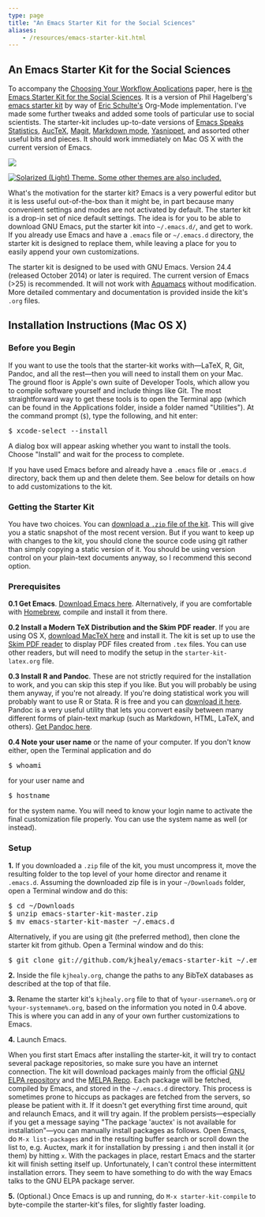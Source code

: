 ```yaml
---
type: page
title: "An Emacs Starter Kit for the Social Sciences"
aliases:
    - /resources/emacs-starter-kit.html
---
```




<h2>An Emacs Starter Kit for the Social Sciences</h2>
  
<p>
To accompany the <a href="http://www.kieranhealy.org/files/misc/workflow-apps.pdf">Choosing Your Workflow Applications</a> paper, here is <a href="https://github.com/kjhealy/emacs-starter-kit">the Emacs Starter Kit for the Social Sciences</a>. It is a version of Phil Hagelberg's <a href="http://github.com/technomancy/emacs-starter-kit/tree">emacs starter kit</a> by way of <a href="http://eschulte.github.com/emacs-starter-kit/" title="Emacs Starter Kit">Eric Schulte's</a> Org-Mode implementation. I've made some further tweaks and added some tools of particular use to social scientists. The starter-kit includes up-to-date versions of <a href="http://ess.r-project.org/">Emacs Speaks Statistics</a>, <a href="http://www.gnu.org/software/auctex/" title="AUCTeX - Sophisticated document creation">AucTeX</a>, <a href="http://philjackson.github.com/magit/" title="It's Magit!">Magit</a>, <a href="http://jblevins.org/projects/markdown-mode/" title="Emacs markdown-mode">Markdown mode</a>, <a href="http://code.google.com/p/yasnippet/" title="yasnippet - Project Hosting on Google Code">Yasnippet</a>, and assorted other useful bits and pieces. It should work immediately on Mac OS X with the current version of Emacs.
</p>
<p>

<a href="http://kieranhealy.org/img/emacs-starter-kit.jpg"><img src="https://kieranhealy.org/img/emacs-starter-kit.jpg" caption="The Obligatory Screenshot, showing the Solarized (Dark) Theme"></a>

</p>

<p>

<a href="http://kieranhealy.org/img/emacs-starter-kit-light.png"><img src="https://kieranhealy.org/img/emacs-starter-kit-light.png" alt="Solarized (Light) Theme. Some other themes are also included."></a>

</p>
<p>
What's the motivation for the starter kit? Emacs is a very powerful editor but it is less useful out-of-the-box than it might be, in part because many convenient settings and modes are not activated by default. The starter kit is a drop-in set of nice default settings. The idea is for you to be able to download GNU Emacs, put the starter kit into <code>~/.emacs.d/</code>, and get to work. If you already use Emacs and have a <code>.emacs</code> file or <code>~/.emacs.d</code> directory, the starter kit is designed to replace them, while leaving a place for you to easily append your own customizations.
</p>
<p>
The starter kit is designed to be used with GNU Emacs. Version 24.4 (released October 2014) or later is required. The current version of Emacs (>25) is recommended. It will not work with <a href="http://aquamacs.org/" title="Aquamacs: Emacs for Mac OS X">Aquamacs</a> without modification. More detailed commentary and documentation is provided inside the kit's <code>.org</code> files. 
</p>
<h2>
Installation Instructions (Mac OS X)
</h2>

<h3>Before you Begin</h3>
<p>If you want to use the tools that the starter-kit works with—LaTeX, R, Git, Pandoc, and all the rest—then you will need to install them on your Mac. The ground floor is Apple's own suite of Developer Tools, which allow you to compile software yourself and include things like Git. The most straightforward way to get these tools is to open the Terminal app (which can be found in the Applications folder, inside a folder named "Utilities"). At the command prompt (<code>$</code>), type the following, and hit enter:

<pre>$ xcode-select --install</pre>

A dialog box will appear asking whether you want to install the tools. Choose "Install" and wait for the process to complete. 
</p>

<p>If you have used Emacs before and already have a <code>.emacs</code> file or <code>.emacs.d</code> directory, back them up and then delete them. See below for details on how to add customizations to the kit.</p>

<h3>Getting the Starter Kit</h3>
<p>You have two choices. You can <a href="https://github.com/kjhealy/emacs-starter-kit/archive/master.zip">download a <code>.zip</code> file of the kit</a>. This will give you a static snapshot of the most recent version. But if you want to keep up with changes to the kit, you should clone the source code using git rather than simply copying a static version of it. You should be using version control on your plain-text documents anyway, so I recommend this second option.</p> 

<h3>
Prerequisites
</h3>

<p>
<strong>0.1 Get Emacs</strong>. <a href="http://emacsformacosx.com/" title="GNU Emacs For Mac OS X">Download Emacs here</a>. Alternatively, if you are comfortable with <a href="https://brew.sh">Homebrew</a>, compile and install it from there. 
</p>
<p>
<strong>0.2 Install a Modern TeX Distribution and the Skim PDF reader</strong>. If you are using OS X, <a href="http://www.tug.org/mactex/" title="MacTeX - TeX Users Group">download MacTeX here</a> and install it. The kit is set up to use the <a href="http://skim-app.sourceforge.net">Skim PDF reader</a> to display PDF files created from <code>.tex</code> files. You can use other readers, but will need to modify the setup in the <code>starter-kit-latex.org</code> file.
</p>
<p>
<strong>0.3 Install R and Pandoc</strong>. These are not strictly required for the installation to work, and you can skip this step if you like. But you will probably be using them anyway, if you're not already. If you're doing statistical work you will probably want to use R or Stata. R is free and you can <a href="http://www.r-project.org">download it here</a>. Pandoc is a very useful utility that lets you convert easily between many different forms of plain-text markup (such as Markdown, HTML, LaTeX, and others). <a href="http://johnmacfarlane.net/pandoc/">Get Pandoc here</a>.
</p>
<p>
<strong>0.4 Note your user name</strong> or the name of your computer. If you don't know either, open the Terminal application and do
</p>
<pre>
$ whoami
</pre>
<p>
for your user name and
</p>
<pre>
$ hostname
</pre>
<p>
for the system name. You will need to know your login name to activate the final customization file properly. You can use the system name as well (or instead).
</p>
<h3>
Setup
</h3>
<p>
<strong>1.</strong> If you downloaded a <code>.zip</code> file of the kit, you must uncompress it, move the resulting folder to the top level of your home director and rename it <code>.emacs.d</code>. Assuming the downloaded zip file is in your <code>~/Downloads</code> folder, open a Terminal window and do this:</p>

<pre>
$ cd ~/Downloads
$ unzip emacs-starter-kit-master.zip
$ mv emacs-starter-kit-master ~/.emacs.d
</pre>

Alternatively, if you are using git (the preferred method), then clone the starter kit from github. Open a Terminal window and do this:
</p>
<pre>
$ git clone git://github.com/kjhealy/emacs-starter-kit ~/.emacs.d
</pre>
<p>
<strong>2.</strong> Inside the file <code>kjhealy.org</code>, change the paths to any BibTeX databases as described at the top of that file.
</p>
<p>
<strong>3.</strong> Rename the starter kit's <code>kjhealy.org</code> file to that of <code>%your-username%.org</code> or <code>%your-systemname%.org</code>, based on the information you noted in 0.4 above. This is where you can add in any of your own further customizations to Emacs.
</p>
<p>
<strong>4.</strong> Launch Emacs.
</p>
<p>
When you first start Emacs after installing the starter-kit, it will try to contact several package repositories, so make sure you have an internet connection. The kit will download packages mainly from the official <a href="http://http://elpa.gnu.org" title="Welcome to ELPA">GNU ELPA repository</a> and the <a href="http://melpa.milkbox.net" title="MELPA">MELPA Repo</a>. Each package will be fetched, compiled by Emacs, and stored in the <code>~/.emacs.d</code> directory. This process is sometimes prone to hiccups as packages are fetched from the servers, so please be patient with it. If it doesn't get everything first time around, quit and relaunch Emacs, and it will try again. If the problem persists—especially if you get a message saying "The package 'auctex' is not available for installation"—you can manually install packages as follows. Open Emacs, do <code>M-x list-packages</code> and in the resulting buffer search or scroll down the list to, e.g. Auctex, mark it for installation by pressing <code>i</code> and then install it (or them) by hitting <code>x</code>. With the packages in place, restart Emacs and the starter kit will finish setting itself up. Unfortunately, I can't control these intermittent installation errors. They seem to have something to do with the way Emacs talks to the GNU ELPA package server.



</p>
<p>
<strong>5.</strong> (Optional.) Once Emacs is up and running, do <code>M-x starter-kit-compile</code> to byte-compile the starter-kit's files, for slightly faster loading.
</p>


